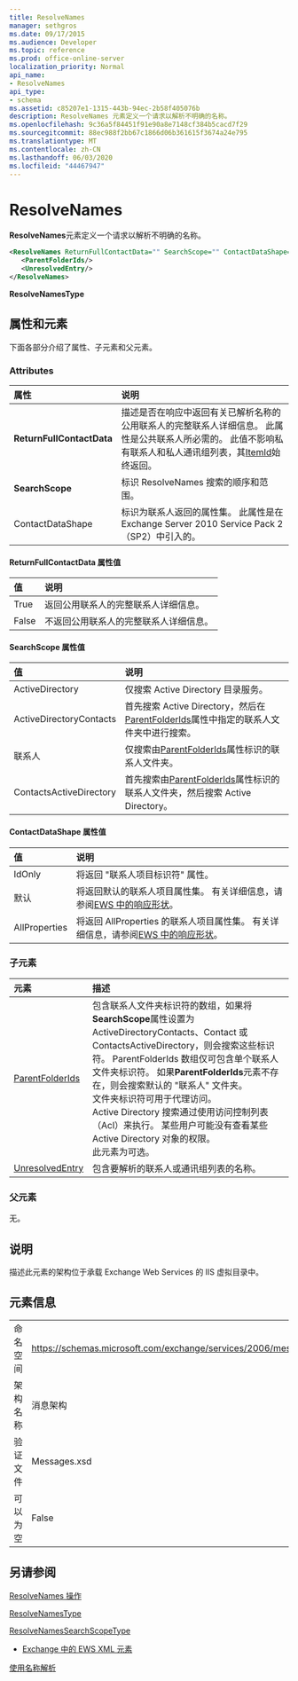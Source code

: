 ```yaml
---
title: ResolveNames
manager: sethgros
ms.date: 09/17/2015
ms.audience: Developer
ms.topic: reference
ms.prod: office-online-server
localization_priority: Normal
api_name:
- ResolveNames
api_type:
- schema
ms.assetid: c85207e1-1315-443b-94ec-2b58f405076b
description: ResolveNames 元素定义一个请求以解析不明确的名称。
ms.openlocfilehash: 9c36a5f84451f91e90a8e7148cf384b5cacd7f29
ms.sourcegitcommit: 88ec988f2bb67c1866d06b361615f3674a24e795
ms.translationtype: MT
ms.contentlocale: zh-CN
ms.lasthandoff: 06/03/2020
ms.locfileid: "44467947"
---
```

# <a name="resolvenames"></a>ResolveNames

**ResolveNames**元素定义一个请求以解析不明确的名称。 
  
```XML
<ResolveNames ReturnFullContactData="" SearchScope="" ContactDataShape="">
   <ParentFolderIds/>
   <UnresolvedEntry/>
</ResolveNames>
```

 **ResolveNamesType**
## <a name="attributes-and-elements"></a>属性和元素

下面各部分介绍了属性、子元素和父元素。
  
### <a name="attributes"></a>Attributes

|**属性**|**说明**|
|:-----|:-----|
|**ReturnFullContactData** <br/> |描述是否在响应中返回有关已解析名称的公用联系人的完整联系人详细信息。 此属性是公共联系人所必需的。 此值不影响私有联系人和私人通讯组列表，其[ItemId](itemid.md)始终返回。  <br/> |
|**SearchScope** <br/> |标识 ResolveNames 搜索的顺序和范围。  <br/> |
|ContactDataShape  <br/> |标识为联系人返回的属性集。 此属性是在 Exchange Server 2010 Service Pack 2 （SP2）中引入的。  <br/> |
   
#### <a name="returnfullcontactdata-attribute-values"></a>ReturnFullContactData 属性值

|**值**|**说明**|
|:-----|:-----|
|True  <br/> |返回公用联系人的完整联系人详细信息。  <br/> |
|False  <br/> |不返回公用联系人的完整联系人详细信息。  <br/> |
   
#### <a name="searchscope-attribute-values"></a>SearchScope 属性值

|**值**|**说明**|
|:-----|:-----|
|ActiveDirectory  <br/> |仅搜索 Active Directory 目录服务。  <br/> |
|ActiveDirectoryContacts  <br/> |首先搜索 Active Directory，然后在[ParentFolderIds](parentfolderids.md)属性中指定的联系人文件夹中进行搜索。  <br/> |
|联系人  <br/> |仅搜索由[ParentFolderIds](parentfolderids.md)属性标识的联系人文件夹。  <br/> |
|ContactsActiveDirectory  <br/> |首先搜索由[ParentFolderIds](parentfolderids.md)属性标识的联系人文件夹，然后搜索 Active Directory。  <br/> |
   
#### <a name="contactdatashape-attribute-values"></a>ContactDataShape 属性值

|**值**|**说明**|
|:-----|:-----|
|IdOnly  <br/> |将返回 "联系人项目标识符" 属性。  <br/> |
|默认  <br/> |将返回默认的联系人项目属性集。 有关详细信息，请参阅[EWS 中的响应形状](https://msdn.microsoft.com/library/1c5ddc0a-c4e0-4488-8972-7543b5b464df%28Office.15%29.aspx)。  <br/> |
|AllProperties  <br/> |将返回 AllProperties 的联系人项目属性集。 有关详细信息，请参阅[EWS 中的响应形状](https://msdn.microsoft.com/library/1c5ddc0a-c4e0-4488-8972-7543b5b464df%28Office.15%29.aspx)。  <br/> |
   
### <a name="child-elements"></a>子元素

|**元素**|**描述**|
|:-----|:-----|
|[ParentFolderIds](parentfolderids.md) <br/> |包含联系人文件夹标识符的数组，如果将**SearchScope**属性设置为 ActiveDirectoryContacts、Contact 或 ContactsActiveDirectory，则会搜索这些标识符。 ParentFolderIds 数组仅可包含单个联系人文件夹标识符。 如果**ParentFolderIds**元素不存在，则会搜索默认的 "联系人" 文件夹。  <br/> 文件夹标识符可用于代理访问。  <br/> Active Directory 搜索通过使用访问控制列表（Acl）来执行。 某些用户可能没有查看某些 Active Directory 对象的权限。  <br/> 此元素为可选。  <br/> |
|[UnresolvedEntry](unresolvedentry.md) <br/> |包含要解析的联系人或通讯组列表的名称。  <br/> |
   
### <a name="parent-elements"></a>父元素

无。
  
## <a name="remarks"></a>说明

描述此元素的架构位于承载 Exchange Web Services 的 IIS 虚拟目录中。
  
## <a name="element-information"></a>元素信息

|||
|:-----|:-----|
|命名空间  <br/> |https://schemas.microsoft.com/exchange/services/2006/messages  <br/> |
|架构名称  <br/> |消息架构  <br/> |
|验证文件  <br/> |Messages.xsd  <br/> |
|可以为空  <br/> |False  <br/> |
   
## <a name="see-also"></a>另请参阅



[ResolveNames 操作](resolvenames-operation.md)
  
[ResolveNamesType](https://msdn.microsoft.com/library/ExchangeWebServices.ResolveNamesType.aspx)
  
[ResolveNamesSearchScopeType](https://msdn.microsoft.com/library/ExchangeWebServices.ResolveNamesSearchScopeType.aspx)


- [Exchange 中的 EWS XML 元素](ews-xml-elements-in-exchange.md)


[使用名称解析](https://msdn.microsoft.com/library/9257fb07-89d2-46eb-b885-e2173fe6fbc1%28Office.15%29.aspx)

